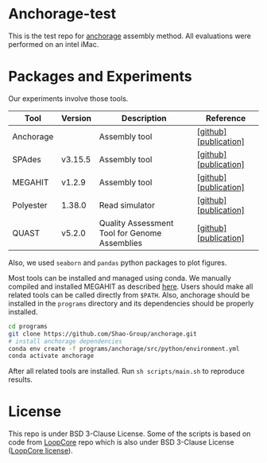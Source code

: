 # Anchorage-test
This is the test repo for [anchorage](https://github.com/Shao-Group/anchorage) assembly method. All evaluations were performed on an intel iMac.

# Packages and Experiments
Our experiments involve those tools. 

| Tool      | Version | Description                                   | Reference                                                    |
| --------- | ------- | --------------------------------------------- | ------------------------------------------------------------ |
| Anchorage |         | Assembly tool                                 | [[github]](https://github.com/Shao-Group/anchorage) [[publication]](https://doi.org/10.4230/LIPIcs.WABI.2024.22) |
| SPAdes    | v3.15.5 | Assembly tool                                 | [[github]](https://github.com/ablab/spades) [[publication]](https://www.ncbi.nlm.nih.gov/pmc/articles/PMC3342519/) |
| MEGAHIT   | v1.2.9  | Assembly tool                                 | [[github]](https://github.com/voutcn/megahit) [[publication]](https://academic.oup.com/bioinformatics/article/31/10/1674/177884) |
| Polyester | 1.38.0  | Read simulator                                | [[github]](https://github.com/alyssafrazee/polyester) [[publication]](https://www.ncbi.nlm.nih.gov/pmc/articles/PMC4635655/) |
| QUAST     | v5.2.0  | Quality Assessment Tool for Genome Assemblies | [[github]](https://github.com/ablab/quast) [[publication]](https://www.ncbi.nlm.nih.gov/pmc/articles/PMC3624806/) |

Also, we used `seaborn` and `pandas` python packages to plot figures.

Most tools can be installed and managed using conda. We manually compiled and installed MEGAHIT as described [here](./programs/compiling_megahit_on_macOS.md). Users should make all related tools can be called directly from `$PATH`.  Also, anchorage should be installed in the `programs` directory and its dependencies should be properly installed.

```sh
cd programs
git clone https://github.com/Shao-Group/anchorage.git
# install anchorage dependencies
conda env create -f programs/anchorage/src/python/environment.yml
conda activate anchorage
```

After all related tools are installed. Run `sh scripts/main.sh` to reproduce results.

# License
This repo is under BSD 3-Clause License. Some of the scripts is based on code from [LoopCore](https://github.com/Elembio/loop-core) repo which is also under BSD 3-Clause License ([LoopCore license](https://github.com/Elembio/loop-core/blob/main/LICENSE)).
